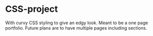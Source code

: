 # CSS-project
With curvy CSS styling to give an edgy look.
Meant to be a one page portfolio.
Future plans are to have multiple pages including sections.
